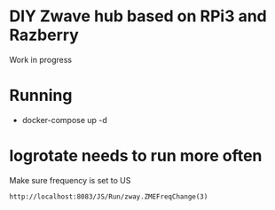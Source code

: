 # DIY Zwave hub based on RPi3 and Razberry
Work in progress

# Running
- docker-compose up -d

# logrotate needs to run more often

Make sure frequency is set to US
```
http://localhost:8083/JS/Run/zway.ZMEFreqChange(3)
```




